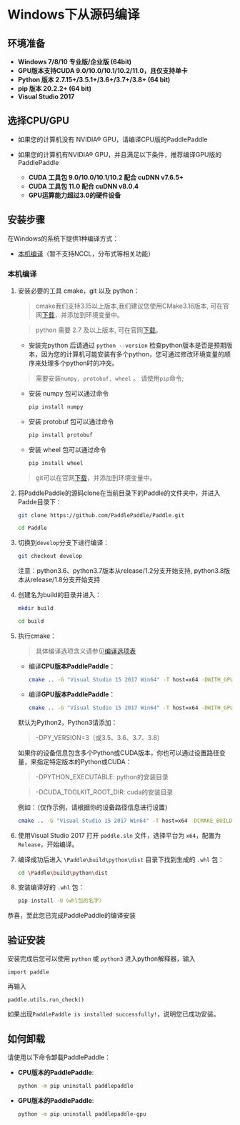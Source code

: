 # **Windows下从源码编译**

## 环境准备

* **Windows 7/8/10 专业版/企业版 (64bit)**
* **GPU版本支持CUDA 9.0/10.0/10.1/10.2/11.0，且仅支持单卡**
* **Python 版本 2.7.15+/3.5.1+/3.6+/3.7+/3.8+ (64 bit)**
* **pip 版本 20.2.2+ (64 bit)**
* **Visual Studio 2017**

## 选择CPU/GPU

* 如果您的计算机没有 NVIDIA® GPU，请编译CPU版的PaddlePaddle

* 如果您的计算机有NVIDIA® GPU，并且满足以下条件，推荐编译GPU版的PaddlePaddle
    * **CUDA 工具包 9.0/10.0/10.1/10.2 配合 cuDNN v7.6.5+**
    * **CUDA 工具包 11.0 配合 cuDNN v8.0.4**
    * **GPU运算能力超过3.0的硬件设备**

## 安装步骤

在Windows的系统下提供1种编译方式：

* [本机编译](#compile_from_host)（暂不支持NCCL，分布式等相关功能）

<a name="win_source"></a>
### <span id="compile_from_host">**本机编译**</span>

1. 安装必要的工具 cmake，git 以及 python：

    > cmake我们支持3.15以上版本,我们建议您使用CMake3.16版本, 可在官网[下载](https://cmake.org/download/)，并添加到环境变量中。

    > python 需要 2.7 及以上版本, 可在官网[下载](https://www.python.org/download/releases/2.7/)。

    * 安装完python 后请通过 `python --version` 检查python版本是否是预期版本，因为您的计算机可能安装有多个python，您可通过修改环境变量的顺序来处理多个python时的冲突。

    > 需要安装`numpy, protobuf, wheel` 。 请使用`pip`命令;

    * 安装 numpy 包可以通过命令
        ```bash
        pip install numpy
        ```
    * 安装 protobuf 包可以通过命令
        ```bash
        pip install protobuf
        ```
    * 安装 wheel 包可以通过命令
        ```bash
        pip install wheel
        ```

    > git可以在官网[下载](https://gitforwindows.org/)，并添加到环境变量中。

2. 将PaddlePaddle的源码clone在当前目录下的Paddle的文件夹中，并进入Padde目录下：

    ```bash
    git clone https://github.com/PaddlePaddle/Paddle.git
    ```
    ```bash
    cd Paddle
    ```

3. 切换到`develop`分支下进行编译：

    ```bash
    git checkout develop
    ```

    注意：python3.6、python3.7版本从release/1.2分支开始支持, python3.8版本从release/1.8分支开始支持

4. 创建名为build的目录并进入：

    ```bash
    mkdir build
    ```
    ```bash
    cd build
    ```

5. 执行cmake：

    > 具体编译选项含义请参见[编译选项表](https://www.paddlepaddle.org.cn/documentation/docs/zh/develop/install/Tables.html#Compile)

    *  编译**CPU版本PaddlePaddle**：

        ```bash
        cmake .. -G "Visual Studio 15 2017 Win64" -T host=x64 -DWITH_GPU=OFF -DWITH_TESTING=OFF -DCMAKE_BUILD_TYPE=Release
        ```

    *  编译**GPU版本PaddlePaddle**：

        ```bash
        cmake .. -G "Visual Studio 15 2017 Win64" -T host=x64 -DWITH_GPU=ON -DWITH_TESTING=OFF -DCMAKE_BUILD_TYPE=Release
        ```

    默认为Python2，Python3请添加：

    > -DPY_VERSION=3（或3.5、3.6、3.7、3.8）

    如果你的设备信息包含多个Python或CUDA版本，你也可以通过设置路径变量，来指定特定版本的Python或CUDA：

    > -DPYTHON_EXECUTABLE: python的安装目录

    > -DCUDA_TOOLKIT_ROOT_DIR: cuda的安装目录

    例如：（仅作示例，请根据你的设备路径信息进行设置）

    ```bash
    cmake .. -G "Visual Studio 15 2017 Win64" -T host=x64 -DCMAKE_BUILD_TYPE=Release -DWITH_GPU=ON -DWITH_TESTING=OFF -DPYTHON_EXECUTABLE=C:\\Python36\\python.exe -DCUDA_TOOLKIT_ROOT_DIR="C:\\Program Files\\NVIDIA GPU Computing Toolkit\\CUDA\v10.0"
    ```

6. 使用Visual Studio 2017 打开 `paddle.sln` 文件，选择平台为 `x64`，配置为 `Release`，开始编译。

7. 编译成功后进入 `\Paddle\build\python\dist` 目录下找到生成的 `.whl` 包：

    ```bash
    cd \Paddle\build\python\dist
    ```

8. 安装编译好的 `.whl` 包：

    ```bash
    pip install -U（whl包的名字）
    ```

恭喜，至此您已完成PaddlePaddle的编译安装

## **验证安装**
安装完成后您可以使用 `python` 或 `python3` 进入python解释器，输入
```python3
import paddle
```
再输入
```python3
paddle.utils.run_check()
```

如果出现`PaddlePaddle is installed successfully!`，说明您已成功安装。

## **如何卸载**
请使用以下命令卸载PaddlePaddle：

* **CPU版本的PaddlePaddle**:
    ```bash
    python -m pip uninstall paddlepaddle
    ```

* **GPU版本的PaddlePaddle**:
    ```bash
    python -m pip uninstall paddlepaddle-gpu
    ```
